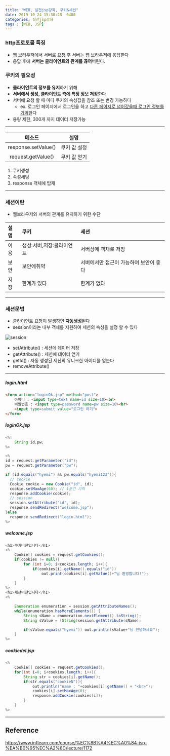 ```yaml
---
title: "WEB, 실전jsp강좌, 쿠키&세션"
date: 2019-10-24 15:30:28 -0400
categories: 실전jsp강좌
tags : [WEB, JSP]
---
```

### http프로토콜 특징
- 웹 브라우저에서 서버로 요청 후 서버는 웹 브라우저에 응답한다
- 응답 후에 <b>서버는 클라이언트와 관계를 끊어</b>버린다.
### 쿠키의 필요성
- <b>클라이언트의 정보를 유지</b>하기 위해
- <b>서버에서 생성, 클라이언트 측에 특정 정보 저장</b>한다
- 서버에 요청 할 때 마다 쿠키의 속성값을 참조 또는 변경 가능하다
  - ex. 로그인 페이지에서 로그인을 하고 <u>다른 페이지로 넘어갔을때 로그인 정보를 기억</u>한다
- 용량 제한, 300개 까지 데이터 저장가능

---
|메소드|설명
|:---:|:---:|
|response.setValue()|쿠키 값 설정
|request.getValue()|쿠키 값 얻기

1. 쿠키생성
2. 속성세팅
3. response 객체에 탑재
---
### 세션이란
  - 웹브라우저와 서버의 관계를 유지하기 위한 수단

|설명|쿠키|세션|
|:----|:----|:----|
|이용|생성:서버,저장:클라이언트| 서버상에 객체로 저장
|보안| 보안에취약 | 서버에서만 접근이 가능하여 보안이 좋다
|저장| 한계가 있다| 한계가 없다

---
### 세션문법
- 클라이언트 요청이 발생하면 <b>자동생성</b>된다
- session이라는 내부 객체를 지원하여 세션의 속성을 설정 할 수 있다

![session](https://user-images.githubusercontent.com/55946791/67656037-ff4a1800-f995-11e9-912a-1df5e2cc36e9.JPG)

- setAttribute() : 세션에 데이터 저장
- getAttribute() : 세션에 데이터 얻기
- getId() : 자동 생성된 세션의 유니크한 아이디를 얻는다
- removeAttribute()

---
##### login.html
```html
<form action="loginOk.jsp" method="post">
	아이디 : <input type=text name=id size=10><br>
	비밀번호 : <input type=password name=pw size=10><br>
	<input type=submit value="로그인 하기">
</form>
```
##### loginOk.jsp
```java
<%!
	String id,pw;
%>

<%
id = request.getParameter("id");
pw = request.getParameter("pw");

if (id.equals("hyemi") && pw.equals("hyemi123")){
  // cookie
  Cookie cookie = new Cookie("id", id);
  cookie.setMaxAge(60); // 1분간 기억
  response.addCookie(cookie);
  // session
  session.setAttribute("id", id);
  response.sendRedirect("welcome.jsp");
}else
  response.sendRedirect("login.html");
%>
```
##### welcome.jsp
```java
<h1>쿠키버전입니다</h1>
<%
	Cookie[] cookies = request.getCookies();
	if(cookies != null){
		for (int i=0; i<cookies.length; i++){
			if(cookies[i].getName().equals("id"))
				out.print(cookies[i].getValue()+"님 환영합니다!");
		}
	}
%>
<h1>세션버전입니다</h1>
<%

	Enumeration enumeration = session.getAttributeNames();
	while(enumeration.hasMoreElements()) {
		String sName = enumeration.nextElement().toString();
		String sValue = (String)session.getAttribute(sName);

		if(sValue.equals("hyemi")) out.println(sValue+"님 안녕하세요");
	}
%>
```
##### cookiedel.jsp
```java
<%
	Cookie[] cookies = request.getCookies();
	for(int i=0; i<cookies.length; i++){
		String str = cookies[i].getName();
		if(str.equals("cookieN")){
			out.println("name : "+cookies[i].getName() + "<br>");
			cookies[i].setMaxAge(0);
			response.addCookie(cookies[i]);
		}
	}
%>
```
---
## Reference

<https://www.inflearn.com/course/%EC%8B%A4%EC%A0%84-jsp-%EA%B0%95%EC%A2%8C/lecture/1172>

